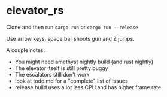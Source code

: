 # elevator_rs

Clone and then run `cargo run` or `cargo run --release`

Use arrow keys, space bar shoots gun and Z jumps.

A couple notes:
- You might need amethyst nightly build (and rust nightly)
- The elevator itself is still pretty buggy
- The escalators still don't work
- look at todo.md for a "complete" list of issues
- release build uses a lot less CPU and has higher frame rate